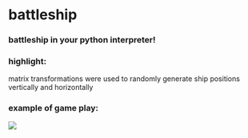 battleship
========

### battleship in your python interpreter!

### highlight:
matrix transformations were used to randomly generate ship positions vertically and horizontally

### example of game play:
<img src="http://cl.ly/image/0X3x421G2i0i/battle.png" />